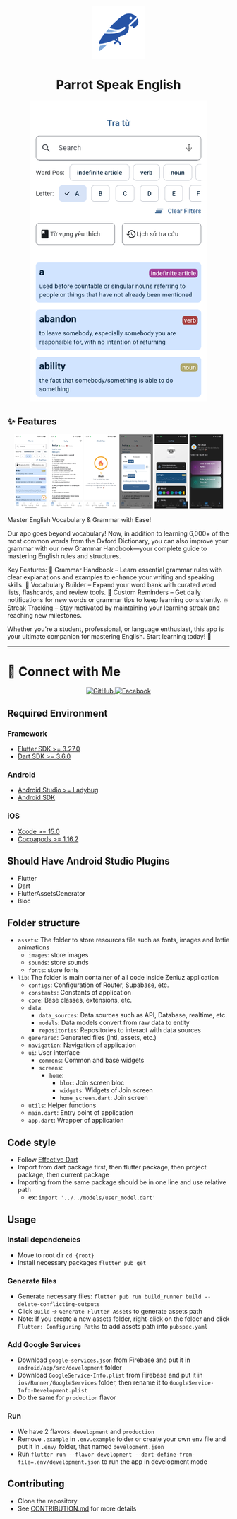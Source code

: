 <p align="center">
  <img src="images/icon.png" alt="App Icon" width="120">
</p>


<h1 align="center">Parrot Speak English</h1>

<p align="center">
  <img src="images/featureGraphic.png" alt="Feature Graphic" width="80%">
</p>

## ✨ Features

<p align="center">
  <img src="images/1_en-US.png" alt="Feature 1" width="15%">
  <img src="images/2_en-US.png" alt="Feature 2" width="15%">
  <img src="images/3_en-US.png" alt="Feature 3" width="15%">
  <img src="images/4_en-US.png" alt="Feature 4" width="15%">
  <img src="images/5_en-US.png" alt="Feature 5" width="15%">
  <img src="images/6_en-US.png" alt="Feature 6" width="15%">
</p>

Master English Vocabulary & Grammar with Ease!

Our app goes beyond vocabulary! Now, in addition to learning 6,000+ of the most common words from the Oxford Dictionary, you can also improve your grammar with our new Grammar Handbook—your complete guide to mastering English rules and structures.

Key Features:
📖 Grammar Handbook – Learn essential grammar rules with clear explanations and examples to enhance your writing and speaking skills.
📝 Vocabulary Builder – Expand your word bank with curated word lists, flashcards, and review tools.
🔔 Custom Reminders – Get daily notifications for new words or grammar tips to keep learning consistently.
🔥 Streak Tracking – Stay motivated by maintaining your learning streak and reaching new milestones.

Whether you're a student, professional, or language enthusiast, this app is your ultimate companion for mastering English. Start learning today! 🚀

---

# 🤝 Connect with Me

<p align="center">
  <a href="https://github.com/laidat123-png">
    <img src="https://img.shields.io/badge/GitHub-000?logo=github&logoColor=white" height="30" alt="GitHub">
  </a>
  <a href="https://www.facebook.com/dat.laizz?locale=vi_VN">
    <img src="https://img.shields.io/badge/Facebook-1877F2?logo=facebook&logoColor=white" height="30" alt="Facebook">
  </a>
</p>

## Required Environment

### Framework
- [Flutter SDK >= 3.27.0](https://flutter.dev/docs/get-started/install)
- [Dart SDK >= 3.6.0](https://dart.dev/get-dart)

### Android
- [Android Studio >= Ladybug](https://developer.android.com/studio)
- [Android SDK](https://developer.android.com/studio)

### iOS
- [Xcode >= 15.0](https://developer.apple.com/xcode/)
- [Cocoapods >= 1.16.2](https://cocoapods.org)

## Should Have Android Studio Plugins
- Flutter
- Dart
- FlutterAssetsGenerator
- Bloc

## Folder structure
- `assets`: The folder to store resources file such as fonts, images and lottie animations
    - `images`: store images
    - `sounds`: store sounds
    - `fonts`: store fonts
- `lib`: The folder is main container of all code inside Zeniuz application
    - `configs`: Configuration of Router, Supabase, etc.
    - `constants`: Constants of application
    - `core`: Base classes, extensions, etc.
    - `data`:
        - `data_sources`: Data sources such as API, Database, realtime, etc.
        - `models`: Data models convert from raw data to entity
        - `repositories`: Repositories to interact with data sources
    - `gererared`: Generated files (intl, assets, etc.)
    - `navigation`: Navigation of application
    - `ui`: User interface
        - `commons`: Common and base widgets
        - `screens`:
            - `home`:
                - `bloc`: Join screen bloc
                - `widgets`: Widgets of Join screen
                - `home_screen.dart`: Join screen
    - `utils`: Helper functions
    - `main.dart`: Entry point of application
    - `app.dart`: Wrapper of application

## Code style
- Follow [Effective Dart](https://dart.dev/guides/language/effective-dart/style)
- Import from dart package first, then flutter package, then project package, then current package
- Importing from the same package should be in one line and use relative path
    - ex: `import '../../models/user_model.dart'`

## Usage

### Install dependencies
- Move to root dir `cd {root}`
- Install necessary packages `flutter pub get`

### Generate files
- Generate necessary files: `flutter pub run build_runner build --delete-conflicting-outputs`
- Click `Build` -> `Generate Flutter Assets` to generate assets path
- Note: If you create a new assets folder, right-click on the folder and click `Flutter: Configuring Paths` to add assets path into `pubspec.yaml`

### Add Google Services
- Download `google-services.json` from Firebase and put it in `android/app/src/development` folder
- Download `GoogleService-Info.plist` from Firebase and put it in `ios/Runner/GoogleServices` folder, then rename it to `GoogleService-Info-Development.plist`
- Do the same for `production` flavor

### Run
- We have 2 flavors: `development` and `production`
- Remove `.example` in `.env.example` folder or create your own env file and put it in `.env/` folder, that named `development.json`
- Run `flutter run --flavor development --dart-define-from-file=.env/development.json` to run the app in development mode

## Contributing
- Clone the repository
- See [CONTRIBUTION.md](CONTRIBUTION.md) for more details

